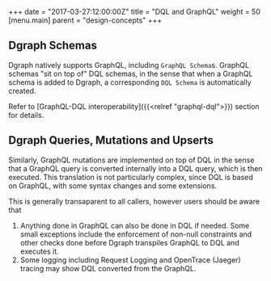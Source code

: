 +++
date = "2017-03-27:12:00:00Z"
title = "DQL and GraphQL"
weight = 50
[menu.main]
    parent = "design-concepts"
+++

## Dgraph Schemas
Dgraph natively supports GraphQL, including `GraphQL Schema`s. GraphQL schemas "sit on top of" DQL schemas, in the sense that when a GraphQL schema is added to Dgraph, a corresponding `DQL Schema` is automatically created.

Refer to [GraphQL-DQL interoperability]({{<relref "graphql-dql">}}) section for details.

## Dgraph Queries, Mutations and Upserts
Similarly, GraphQL mutations are implemented on top of DQL in the sense that a GraphQL query is converted internally into a DQL query, which is then executed. This translation is not particularly complex, since DQL is based on GraphQL, with some syntax changes and some extensions.

This is generally transaparent to all callers, however users should be aware that
1) Anything done in GraphQL can also be done in DQL if needed. Some small exceptions include the enforcement of non-null constraints and other checks done before Dgraph transpiles GraphQL to DQL and executes it.
2) Some logging including Request Logging and OpenTrace (Jaeger) tracing may show DQL converted from the GraphQL.
